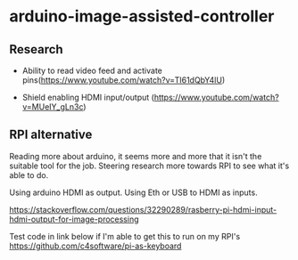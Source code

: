 # arduino-image-assisted-controller

## Research

- Ability to read video feed and activate pins(https://www.youtube.com/watch?v=TI61dQbY4lU)

- Shield enabling HDMI input/output (https://www.youtube.com/watch?v=MUeIY_gLn3c)

## RPI alternative

Reading more about arduino, it seems more and more that it isn't the suitable tool for the job. Steering research more towards RPI to see what it's able to do.

Using arduino HDMI as output.
Using Eth or USB to HDMI as inputs.

https://stackoverflow.com/questions/32290289/rasberry-pi-hdmi-input-hdmi-output-for-image-processing

Test code in link below if I'm able to get this to run on my RPI's https://github.com/c4software/pi-as-keyboard